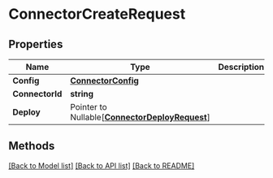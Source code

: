 # ConnectorCreateRequest

## Properties

Name | Type | Description | Notes
------------ | ------------- | ------------- | -------------
**Config** | [**ConnectorConfig**](ConnectorConfig.md) |  | 
**ConnectorId** | **string** |  | 
**Deploy** | Pointer to Nullable[[**ConnectorDeployRequest**](ConnectorDeployRequest.md)] |  | [optional] 

## Methods


[[Back to Model list]](../README.md#documentation-for-models) [[Back to API list]](../README.md#documentation-for-api-endpoints) [[Back to README]](../README.md)


